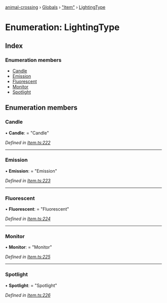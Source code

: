 [animal-crossing](../README.md) › [Globals](../globals.md) › ["Item"](../modules/_item_.md) › [LightingType](_item_.lightingtype.md)

# Enumeration: LightingType

## Index

### Enumeration members

* [Candle](_item_.lightingtype.md#candle)
* [Emission](_item_.lightingtype.md#emission)
* [Fluorescent](_item_.lightingtype.md#fluorescent)
* [Monitor](_item_.lightingtype.md#monitor)
* [Spotlight](_item_.lightingtype.md#spotlight)

## Enumeration members

###  Candle

• **Candle**: = "Candle"

*Defined in [Item.ts:222](https://github.com/Norviah/animal-crossing/blob/c9eb585/module/types/Item.ts#L222)*

___

###  Emission

• **Emission**: = "Emission"

*Defined in [Item.ts:223](https://github.com/Norviah/animal-crossing/blob/c9eb585/module/types/Item.ts#L223)*

___

###  Fluorescent

• **Fluorescent**: = "Fluorescent"

*Defined in [Item.ts:224](https://github.com/Norviah/animal-crossing/blob/c9eb585/module/types/Item.ts#L224)*

___

###  Monitor

• **Monitor**: = "Monitor"

*Defined in [Item.ts:225](https://github.com/Norviah/animal-crossing/blob/c9eb585/module/types/Item.ts#L225)*

___

###  Spotlight

• **Spotlight**: = "Spotlight"

*Defined in [Item.ts:226](https://github.com/Norviah/animal-crossing/blob/c9eb585/module/types/Item.ts#L226)*
